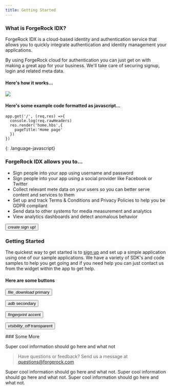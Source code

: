 ```yaml
---
title: Getting Started
---
```



### What is ForgeRock IDX?

<!-- <img src="{{ site.baseurl }}/images/sample-people.png" alt="" class="float-right"> -->

ForgeRock IDX is a cloud-based identity and authentication service that allows you to quickly integrate authentication and identity management your applications.

By using ForgeRock cloud for authentication you can just get on with making a great app for your business. We'll take care of securing signup, login and related meta data.

#### Here's how it works...

![](//placehold.it/800x300)

#### Here's some example code formatted as javascript...

```
app.get('/', (req,res) =>{
  console.log(req.rawHeaders)
  res.render('home.hbs',{
    pageTitle:'Home page'
  })
})
```
{: .language-javascript}


### ForgeRock IDX allows you to...

- Sign people into your app using username and password
- Sign people into your app using a social provider like Facebook or Twitter
- Collect relevant mete data on your users so you can better serve content and services to them
- Set up and track Terms & Conditions and Privacy Policies to help you be GDPR compliant
- Send data to other systems for media measurement and analytics
- View analytics dashboards and detect anomalous behavior

<button type="button" class="btn btn-primary"><i class="material-icons">create</i> sign up!</button>

### Getting Started

The quickest way to get started is to [sign up](http://forgerock.com/signup) and set up a simple application using one of our sample applications. We have a variety of SDK's and code samples to help you get going and if you need help you can just contact us from the widget within the app to get help.


#### Here are some buttons

<form action="{{ site.baseurl }}/signup/" method="get">

  <button type="button" class="btn btn-primary"><i class="material-icons">file_download</i> primary</button>

  <button type="button" class="btn btn-secondary"><i class="material-icons">adb</i> secondary</button>

  <button type="button" class="btn btn-accent"><i class="material-icons">fingerprint</i> accent</button>

  <button type="button" class="btn btn-transparent"><i class="material-icons">visibility_off</i> transparent</button>

</form>
### Some More

Super cool information should go here and what not


> Have questions or feedback? Send us a message at [questions@forgerock.com](mailto:questions@forgerock.com)


Super cool information should go here and what not. Super cool information should go here and what not. Super cool information should go here and what not.
